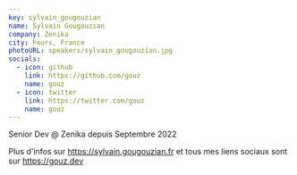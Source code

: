 ```yaml
---
key: sylvain_gougouzian
name: Sylvain Gougouzian
company: Zenika
city: Feurs, France
photoURL: speakers/sylvain_gougouzian.jpg
socials:
  - icon: github
    link: https://github.com/gouz
    name: gouz
  - icon: twitter
    link: https://twitter.com/gouz
    name: gouz
---
```


Senior Dev @ Zenika depuis Septembre 2022

Plus d'infos sur https://sylvain.gougouzian.fr et tous mes liens sociaux sont sur https://gouz.dev